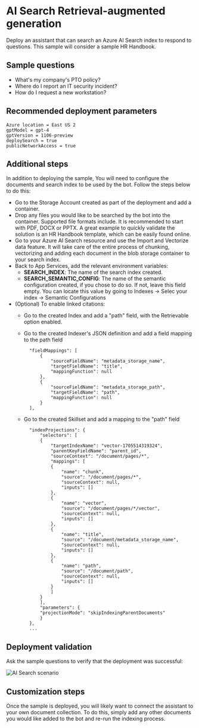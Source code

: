 # AI Search Retrieval-augmented generation

Deploy an assistant that can search an Azure AI Search index to respond to questions.
This sample will consider a sample HR Handbook.

## Sample questions

- What's my company's PTO policy?
- Where do I report an IT security incident?
- How do I request a new workstation?

## Recommended deployment parameters

    Azure location = East US 2
    gptModel = gpt-4
    gptVersion = 1106-preview
    deploySearch = true
    publicNetworkAccess = true

## Additional steps

In addition to deploying the sample, You will need to configure the documents and search index to be used by the bot. Follow the steps below to do this:

- Go to the Storage Account created as part of the deployment and add a container.
- Drop any files you would like to be searched by the bot into the container. Supported file formats include. It is recommended to start with PDF, DOCX or PPTX. A great example to quickly validate the solution is an HR Handbook template, which can be easily found online.
- Go to your Azure AI Search resource and use the Import and Vectorize data feature. It will take care of the entire process of chunking, vectorizing and adding each document in the blob storage container to your search index.
- Back to App Services, add the relevant environment variables:
    - **SEARCH_INDEX**: The name of the search index created.
    - **SEARCH_SEMANTIC_CONFIG**: The name of the semantic configuration created, if you chose to do so. If not, leave this field empty. You can locate this value by going to Indexes -> Selec your index -> Semantic Configurations
- (Optional) To enable linked citations:
    - Go to the created Index and add a "path" field, with the Retrievable option enabled.
    - Go to the created Indexer's JSON definition and add a field mapping to the path field

            "fieldMappings": [
                {
                    "sourceFieldName": "metadata_storage_name",
                    "targetFieldName": "title",
                    "mappingFunction": null
                },
                {
                    "sourceFieldName": "metadata_storage_path",
                    "targetFieldName": "path",
                    "mappingFunction": null
                }
            ],

    - Go to the created Skillset and add a mapping to the "path" field


            "indexProjections": {
                "selectors": [
                {
                    "targetIndexName": "vector-1705514319324",
                    "parentKeyFieldName": "parent_id",
                    "sourceContext": "/document/pages/*",
                    "mappings": [
                    {
                        "name": "chunk",
                        "source": "/document/pages/*",
                        "sourceContext": null,
                        "inputs": []
                    },
                    {
                        "name": "vector",
                        "source": "/document/pages/*/vector",
                        "sourceContext": null,
                        "inputs": []
                    },
                    {
                        "name": "title",
                        "source": "/document/metadata_storage_name",
                        "sourceContext": null,
                        "inputs": []
                    },
                    {
                        "name": "path",
                        "source": "/document/path",
                        "sourceContext": null,
                        "inputs": []
                    }
                    ]
                }
                ],
                "parameters": {
                "projectionMode": "skipIndexingParentDocuments"
                }
            },
            ...

## Deployment validation

Ask the sample questions to verify that the deployment was successful:

![AI Search scenario](../readme_assets/webchat-rag.png)

## Customization steps

Once the sample is deployed, you will likely want to connect the assistant to your own document collection. To do this, simply add any other documents you would like added to the bot and re-run the indexing process.